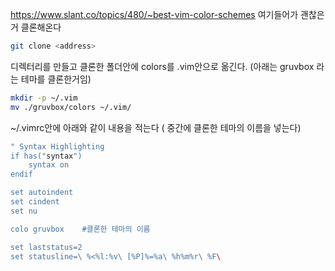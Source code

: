 


https://www.slant.co/topics/480/~best-vim-color-schemes
여기들어가 괜찮은 거 클론해온다
```bash
git clone <address>
```

디렉터리를 만들고 클론한 폴더안에 colors를 .vim안으로 옮긴다. (아래는 gruvbox 라는 테마를 클론한거임)
```bash
mkdir -p ~/.vim
mv ./gruvbox/colors ~/.vim/
```

~/.vimrc안에 아래와 같이 내용을 적는다 ( 중간에 클론한 테마의 이름을 넣는다)
```bash
" Syntax Highlighting
if has("syntax")
    syntax on
endif

set autoindent
set cindent
set nu

colo gruvbox    #클론한 테마의 이름

set laststatus=2
set statusline=\ %<%l:%v\ [%P]%=%a\ %h%m%r\ %F\
```
